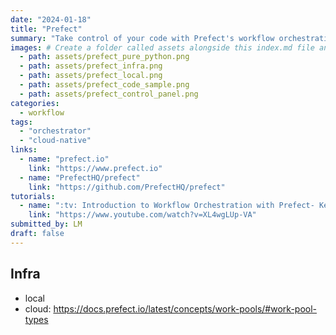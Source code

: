 ```yaml
---
date: "2024-01-18"
title: "Prefect"
summary: "Take control of your code with Prefect's workflow orchestration platform"
images: # Create a folder called assets alongside this index.md file and place the images there. We only need the file name there. 
  - path: assets/prefect_pure_python.png
  - path: assets/prefect_infra.png
  - path: assets/prefect_local.png
  - path: assets/prefect_code_sample.png
  - path: assets/prefect_control_panel.png
categories:
  - workflow
tags:
  - "orchestrator"
  - "cloud-native"
links:
  - name: "prefect.io"
    link: "https://www.prefect.io"
  - name: "PrefectHQ/prefect"
    link: "https://github.com/PrefectHQ/prefect"
tutorials:
  - name: ":tv: Introduction to Workflow Orchestration with Prefect- Kevin Kho | SciPy 2022 @ Youtube"
    link: "https://www.youtube.com/watch?v=XL4wgLUp-VA"
submitted_by: LM
draft: false
---
```


## Infra

- local
- cloud: https://docs.prefect.io/latest/concepts/work-pools/#work-pool-types
